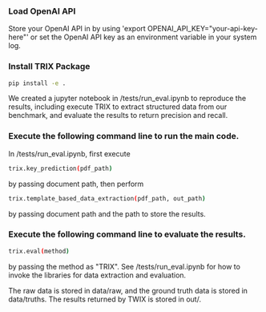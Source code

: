 ### Load OpenAI API 

Store your OpenAI API in by using 'export OPENAI_API_KEY="your-api-key-here"' or set the OpenAI API key as an environment variable in your system log. 

### Install TRIX Package

```bash
pip install -e . 
```

We created a jupyter notebook in /tests/run_eval.ipynb to reproduce the results, including execute TRIX to extract structured data from our benchmark, and evaluate the results to return precision and recall. 

### Execute the following command line to run the main code. 
In /tests/run_eval.ipynb, first execute 
```bash
trix.key_prediction(pdf_path)
```
by passing document path, then perform 
```bash
trix.template_based_data_extraction(pdf_path, out_path)
``` 
by passing document path and the path to store the results. 

### Execute the following command line to evaluate the results. 

```bash
trix.eval(method)
```
by passing the method as "TRIX". See /tests/run_eval.ipynb for how to invoke the libraries for data extraction and evaluation. 


The raw data is stored in data/raw, and the ground truth data is stored in data/truths. The results returned by TWIX is stored in out/. 



